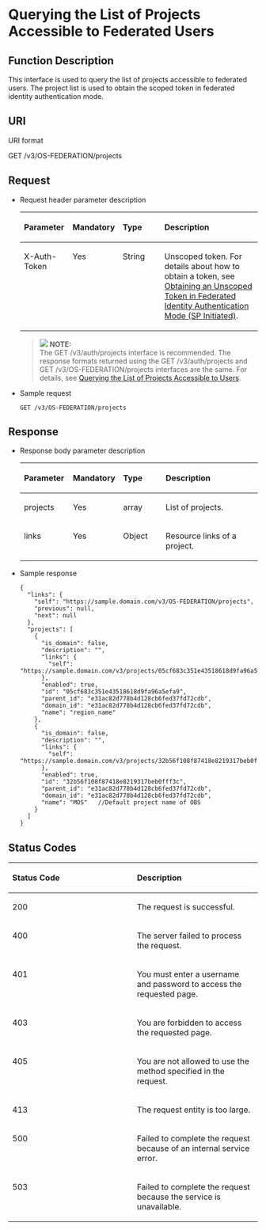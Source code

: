 # Querying the List of Projects Accessible to Federated Users<a name="en-us_topic_0057845595"></a>

## Function Description<a name="section5828421916512"></a>

This interface is used to query the list of projects accessible to federated users. The project list is used to obtain the scoped token in federated identity authentication mode.

## URI<a name="section826961192054"></a>

URI format

GET /v3/OS-FEDERATION/projects

## Request<a name="section4822038116512"></a>

-   Request header parameter description

    <a name="table1353674916512"></a>
    <table><thead align="left"><tr id="row2490362916512"><th class="cellrowborder" valign="top" width="20.44%" id="mcps1.1.5.1.1"><p id="p392808116512"><a name="p392808116512"></a><a name="p392808116512"></a><strong id="a6f95694edbbb43d8a152536754b86c82"><a name="a6f95694edbbb43d8a152536754b86c82"></a><a name="a6f95694edbbb43d8a152536754b86c82"></a>Parameter</strong></p>
    </th>
    <th class="cellrowborder" valign="top" width="18.9%" id="mcps1.1.5.1.2"><p id="p4973910816512"><a name="p4973910816512"></a><a name="p4973910816512"></a><strong id="a105e6ed8c3de4c5a9dde97ae5a71071e_1"><a name="a105e6ed8c3de4c5a9dde97ae5a71071e_1"></a><a name="a105e6ed8c3de4c5a9dde97ae5a71071e_1"></a>Mandatory</strong></p>
    </th>
    <th class="cellrowborder" valign="top" width="18.09%" id="mcps1.1.5.1.3"><p id="p233598516512"><a name="p233598516512"></a><a name="p233598516512"></a><strong id="a703d34a49a2f4162bc1a1a439f655f95_1"><a name="a703d34a49a2f4162bc1a1a439f655f95_1"></a><a name="a703d34a49a2f4162bc1a1a439f655f95_1"></a>Type</strong></p>
    </th>
    <th class="cellrowborder" valign="top" width="42.57%" id="mcps1.1.5.1.4"><p id="p5499708616512"><a name="p5499708616512"></a><a name="p5499708616512"></a><strong id="a76acf34e8e7b48948763ec1b460ad92f"><a name="a76acf34e8e7b48948763ec1b460ad92f"></a><a name="a76acf34e8e7b48948763ec1b460ad92f"></a>Description</strong></p>
    </th>
    </tr>
    </thead>
    <tbody><tr id="row2557896316512"><td class="cellrowborder" valign="top" width="20.44%" headers="mcps1.1.5.1.1 "><p id="p5863013716512"><a name="p5863013716512"></a><a name="p5863013716512"></a>X-Auth-Token</p>
    </td>
    <td class="cellrowborder" valign="top" width="18.9%" headers="mcps1.1.5.1.2 "><p id="p5142066316512"><a name="p5142066316512"></a><a name="p5142066316512"></a>Yes</p>
    </td>
    <td class="cellrowborder" valign="top" width="18.09%" headers="mcps1.1.5.1.3 "><p id="p432421416512"><a name="p432421416512"></a><a name="p432421416512"></a>String</p>
    </td>
    <td class="cellrowborder" valign="top" width="42.57%" headers="mcps1.1.5.1.4 "><p id="p1471708616512"><a name="p1471708616512"></a><a name="p1471708616512"></a>Unscoped token. For details about how to obtain a token, see <a href="obtaining-an-unscoped-token-in-federated-identity-authentication-mode-(sp-initiated).md">Obtaining an Unscoped Token in Federated Identity Authentication Mode (SP Initiated)</a>.</p>
    </td>
    </tr>
    </tbody>
    </table>

    >![](/images/icon-note.gif) **NOTE:**   
    >The GET /v3/auth/projects interface is recommended. The response formats returned using the GET /v3/auth/projects and GET /v3/OS-FEDERATION/projects interfaces are the same. For details, see  [Querying the List of Projects Accessible to Users](querying-the-list-of-projects-accessible-to-users.md).  


-   Sample request

    ```
    GET /v3/OS-FEDERATION/projects
    ```


## Response<a name="section6050485516512"></a>

-   Response body parameter description

    <a name="table13331867193912"></a>
    <table><thead align="left"><tr id="row24511618193912"><th class="cellrowborder" valign="top" width="20.62%" id="mcps1.1.5.1.1"><p id="p57442782193912"><a name="p57442782193912"></a><a name="p57442782193912"></a><strong id="b28097194105329"><a name="b28097194105329"></a><a name="b28097194105329"></a>Parameter</strong></p>
    </th>
    <th class="cellrowborder" valign="top" width="18.759999999999998%" id="mcps1.1.5.1.2"><p id="p22353756193912"><a name="p22353756193912"></a><a name="p22353756193912"></a><strong id="a105e6ed8c3de4c5a9dde97ae5a71071e_3"><a name="a105e6ed8c3de4c5a9dde97ae5a71071e_3"></a><a name="a105e6ed8c3de4c5a9dde97ae5a71071e_3"></a>Mandatory</strong></p>
    </th>
    <th class="cellrowborder" valign="top" width="18.360000000000003%" id="mcps1.1.5.1.3"><p id="p65823815193912"><a name="p65823815193912"></a><a name="p65823815193912"></a><strong id="a703d34a49a2f4162bc1a1a439f655f95_3"><a name="a703d34a49a2f4162bc1a1a439f655f95_3"></a><a name="a703d34a49a2f4162bc1a1a439f655f95_3"></a>Type</strong></p>
    </th>
    <th class="cellrowborder" valign="top" width="42.26%" id="mcps1.1.5.1.4"><p id="p30128774193912"><a name="p30128774193912"></a><a name="p30128774193912"></a><strong id="b28042497105329"><a name="b28042497105329"></a><a name="b28042497105329"></a>Description</strong></p>
    </th>
    </tr>
    </thead>
    <tbody><tr id="row6434223193912"><td class="cellrowborder" valign="top" width="20.62%" headers="mcps1.1.5.1.1 "><p id="p39284002193912"><a name="p39284002193912"></a><a name="p39284002193912"></a>projects</p>
    </td>
    <td class="cellrowborder" valign="top" width="18.759999999999998%" headers="mcps1.1.5.1.2 "><p id="p27887566193912"><a name="p27887566193912"></a><a name="p27887566193912"></a>Yes</p>
    </td>
    <td class="cellrowborder" valign="top" width="18.360000000000003%" headers="mcps1.1.5.1.3 "><p id="p44300399193912"><a name="p44300399193912"></a><a name="p44300399193912"></a>array</p>
    </td>
    <td class="cellrowborder" valign="top" width="42.26%" headers="mcps1.1.5.1.4 "><p id="p31562605193912"><a name="p31562605193912"></a><a name="p31562605193912"></a>List of projects.</p>
    </td>
    </tr>
    <tr id="row28187440193912"><td class="cellrowborder" valign="top" width="20.62%" headers="mcps1.1.5.1.1 "><p id="p57908014193912"><a name="p57908014193912"></a><a name="p57908014193912"></a>links</p>
    </td>
    <td class="cellrowborder" valign="top" width="18.759999999999998%" headers="mcps1.1.5.1.2 "><p id="p60037521193912"><a name="p60037521193912"></a><a name="p60037521193912"></a>Yes</p>
    </td>
    <td class="cellrowborder" valign="top" width="18.360000000000003%" headers="mcps1.1.5.1.3 "><p id="p31201070193912"><a name="p31201070193912"></a><a name="p31201070193912"></a>Object</p>
    </td>
    <td class="cellrowborder" valign="top" width="42.26%" headers="mcps1.1.5.1.4 "><p id="p44258731193912"><a name="p44258731193912"></a><a name="p44258731193912"></a>Resource links of a project.</p>
    </td>
    </tr>
    </tbody>
    </table>

-   Sample response

    ```
    {
      "links": {
        "self": "https://sample.domain.com/v3/OS-FEDERATION/projects",
        "previous": null,
        "next": null
      },
      "projects": [
        {
          "is_domain": false,
          "description": "",
          "links": {
            "self": "https://sample.domain.com/v3/projects/05cf683c351e43518618d9fa96a5efa9"
          },
          "enabled": true,
          "id": "05cf683c351e43518618d9fa96a5efa9",
          "parent_id": "e31ac82d778b4d128cb6fed37fd72cdb",
          "domain_id": "e31ac82d778b4d128cb6fed37fd72cdb",
          "name": "region_name"
        },
        {
          "is_domain": false,
          "description": "",
          "links": {
            "self": "https://sample.domain.com/v3/projects/32b56f108f87418e8219317beb0fff3c"
          },
          "enabled": true,
          "id": "32b56f108f87418e8219317beb0fff3c",
          "parent_id": "e31ac82d778b4d128cb6fed37fd72cdb",
          "domain_id": "e31ac82d778b4d128cb6fed37fd72cdb",
          "name": "MOS"   //Default project name of OBS
        }
      ]
    }
    ```


## Status Codes<a name="section3776874116512"></a>

<a name="table3936921516512"></a>
<table><thead align="left"><tr id="row6177659016512"><th class="cellrowborder" valign="top" width="50%" id="mcps1.1.3.1.1"><p id="p3784787616512"><a name="p3784787616512"></a><a name="p3784787616512"></a><strong id="b37151362163018"><a name="b37151362163018"></a><a name="b37151362163018"></a>Status Code</strong></p>
</th>
<th class="cellrowborder" valign="top" width="50%" id="mcps1.1.3.1.2"><p id="p4577915216512"><a name="p4577915216512"></a><a name="p4577915216512"></a><strong id="b38470707163018"><a name="b38470707163018"></a><a name="b38470707163018"></a>Description</strong></p>
</th>
</tr>
</thead>
<tbody><tr id="row1712379916512"><td class="cellrowborder" valign="top" width="50%" headers="mcps1.1.3.1.1 "><p id="p4485049916512"><a name="p4485049916512"></a><a name="p4485049916512"></a>200</p>
</td>
<td class="cellrowborder" valign="top" width="50%" headers="mcps1.1.3.1.2 "><p id="p901183616512"><a name="p901183616512"></a><a name="p901183616512"></a>The request is successful.</p>
</td>
</tr>
<tr id="row1399766516512"><td class="cellrowborder" valign="top" width="50%" headers="mcps1.1.3.1.1 "><p id="p6006904716512"><a name="p6006904716512"></a><a name="p6006904716512"></a>400</p>
</td>
<td class="cellrowborder" valign="top" width="50%" headers="mcps1.1.3.1.2 "><p id="p3375463816512"><a name="p3375463816512"></a><a name="p3375463816512"></a>The server failed to process the request.</p>
</td>
</tr>
<tr id="row3535628916512"><td class="cellrowborder" valign="top" width="50%" headers="mcps1.1.3.1.1 "><p id="p4528716416512"><a name="p4528716416512"></a><a name="p4528716416512"></a>401</p>
</td>
<td class="cellrowborder" valign="top" width="50%" headers="mcps1.1.3.1.2 "><p id="p4438164316512"><a name="p4438164316512"></a><a name="p4438164316512"></a>You must enter a username and password to access the requested page.</p>
</td>
</tr>
<tr id="row6389047016512"><td class="cellrowborder" valign="top" width="50%" headers="mcps1.1.3.1.1 "><p id="p774555116512"><a name="p774555116512"></a><a name="p774555116512"></a>403</p>
</td>
<td class="cellrowborder" valign="top" width="50%" headers="mcps1.1.3.1.2 "><p id="p2340985616512"><a name="p2340985616512"></a><a name="p2340985616512"></a>You are forbidden to access the requested page.</p>
</td>
</tr>
<tr id="row936211516512"><td class="cellrowborder" valign="top" width="50%" headers="mcps1.1.3.1.1 "><p id="p2013387616512"><a name="p2013387616512"></a><a name="p2013387616512"></a>405</p>
</td>
<td class="cellrowborder" valign="top" width="50%" headers="mcps1.1.3.1.2 "><p id="p2023129816512"><a name="p2023129816512"></a><a name="p2023129816512"></a>You are not allowed to use the method specified in the request.</p>
</td>
</tr>
<tr id="row4786395916512"><td class="cellrowborder" valign="top" width="50%" headers="mcps1.1.3.1.1 "><p id="p5177548316512"><a name="p5177548316512"></a><a name="p5177548316512"></a>413</p>
</td>
<td class="cellrowborder" valign="top" width="50%" headers="mcps1.1.3.1.2 "><p id="p3306455816512"><a name="p3306455816512"></a><a name="p3306455816512"></a>The request entity is too large.</p>
</td>
</tr>
<tr id="row2914557416512"><td class="cellrowborder" valign="top" width="50%" headers="mcps1.1.3.1.1 "><p id="p1198130216512"><a name="p1198130216512"></a><a name="p1198130216512"></a>500</p>
</td>
<td class="cellrowborder" valign="top" width="50%" headers="mcps1.1.3.1.2 "><p id="p3096138616512"><a name="p3096138616512"></a><a name="p3096138616512"></a>Failed to complete the request because of an internal service error.</p>
</td>
</tr>
<tr id="row1021702116512"><td class="cellrowborder" valign="top" width="50%" headers="mcps1.1.3.1.1 "><p id="p2227238716512"><a name="p2227238716512"></a><a name="p2227238716512"></a>503</p>
</td>
<td class="cellrowborder" valign="top" width="50%" headers="mcps1.1.3.1.2 "><p id="p5923292916512"><a name="p5923292916512"></a><a name="p5923292916512"></a>Failed to complete the request because the service is unavailable.</p>
</td>
</tr>
</tbody>
</table>

